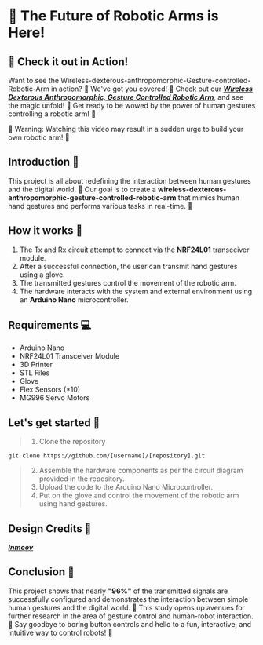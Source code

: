 # 🤖 The Future of Robotic Arms is Here!

## 🎥 Check it out in Action!
Want to see the Wireless-dexterous-anthropomorphic-Gesture-controlled-Robotic-Arm in action? 🤖 We've got you covered! 🎉
Check out our [**_Wireless Dexterous Anthropomorphic, Gesture Controlled Robotic Arm_**](https://www.youtube.com/watch?v=tEdk1Uv_6VI), and see the magic unfold! 🔮
Get ready to be wowed by the power of human gestures controlling a robotic arm! 💪

🚨 Warning: Watching this video may result in a sudden urge to build your own robotic arm! 🚨

## Introduction 🤖
This project is all about redefining the interaction between human gestures and the digital world. 🤝 Our goal is to create a **wireless-dexterous-anthropomorphic-gesture-controlled-robotic-arm** that mimics human hand gestures and performs various tasks in real-time. 🤖

## How it works 🤔
1. The Tx and Rx circuit attempt to connect via the **NRF24L01** transceiver module.
2. After a successful connection, the user can transmit hand gestures using a glove.
3. The transmitted gestures control the movement of the robotic arm.
4. The hardware interacts with the system and external environment using an **Arduino Nano** microcontroller.

## Requirements 💻
- Arduino Nano
- NRF24L01 Transceiver Module
- 3D Printer
- STL Files
- Glove
- Flex Sensors (*10)
- MG996 Servo Motors

## Let's get started 🚀

>1. Clone the repository
```
git clone https://github.com/[username]/[repository].git
```
>2. Assemble the hardware components as per the circuit diagram provided in the repository.
>3. Upload the code to the Arduino Nano Microcontroller.
>4. Put on the glove and control the movement of the robotic arm using hand gestures.

## Design Credits 🎨
[**_Inmoov_**](https://inmoov.fr/finger-starter)

## Conclusion 🤩
This project shows that nearly **"96%"** of the transmitted signals are successfully configured and demonstrates the interaction between simple human gestures and the digital world. 🤝 This study opens up avenues for further research in the area of gesture control and human-robot interaction. 🤖 Say goodbye to boring button controls and hello to a fun, interactive, and intuitive way to control robots! 🚀
